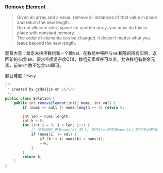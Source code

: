 ### [Remove Element](https://leetcode.com/problems/remove-element/)

> Given an array and a value, remove all instances of that value in place and return the new length. <br/>
> Do not allocate extra space for another array, you must do this in place with constant memory. <br/>
> The order of elements can be changed. It doesn't matter what you leave beyond the new length. 

题目大意：给定未排序数组和一个数val，在数组中移除与val相等的所有实例，返回新的长度len。要求空间复杂度O(1)，数组元素顺序可以变，允许数组有剩余元素，前len个数不包含val即可。

题目难度：Easy

```java
/**
 * Created by gzdaijie on 16/5/8
 */
public class Solution {
    public int removeElement(int[] nums, int val) {
        if (nums == null || nums.length == 0) return 0;

        int len = nums.length;
        int k = 0;
        for (int i = 0; i < len; i++) {
            // 不相同时,更新nums[k] 和 k, 仅在k!=i时更新nums[k],避免不必要赋值
            if (nums[i] != val) {
                if (k != i) nums[k] = nums[i];
                ++k;
            }
        }
        return k;
    }
}
```